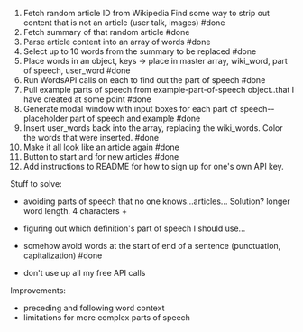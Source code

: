 1) Fetch random article ID from Wikipedia
  Find some way to strip out content that is not an article (user talk, images) #done
2) Fetch summary of that random article #done
3) Parse article content into an array of words #done
4) Select up to 10 words from the summary to be replaced #done
5) Place words in an object, keys -> place in master array, wiki_word, part of speech, user_word #done
5) Run  WordsAPI calls on each to find out the part of speech #done
6) Pull example parts of speech from example-part-of-speech object..that I have created at some point #done
7) Generate modal window with input boxes for each part of speech-- placeholder part of speech and example #done
8) Insert user_words back into the array, replacing the wiki_words. Color the words that were inserted. #done
9) Make it all look like an article again #done
10) Button to start and for new articles #done
11) Add instructions to README for how to sign up for one's own API key.


Stuff to solve:
- avoiding parts of speech that no one knows...articles...
  Solution? longer word length. 4 characters +

- figuring out which definition's part of speech I should use...

- somehow avoid words at the start of end of a sentence (punctuation, capitalization) #done

- don't use up all my free API calls

Improvements:
- preceding and following word context
- limitations for more complex parts of speech

